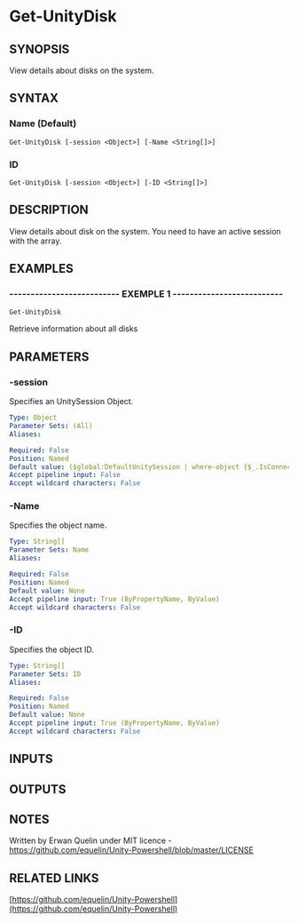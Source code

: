 # Get-UnityDisk

## SYNOPSIS
View details about disks on the system.

## SYNTAX

### Name (Default)
```
Get-UnityDisk [-session <Object>] [-Name <String[]>]
```

### ID
```
Get-UnityDisk [-session <Object>] [-ID <String[]>]
```

## DESCRIPTION
View details about disk on the system.
You need to have an active session with the array.

## EXAMPLES

### -------------------------- EXEMPLE 1 --------------------------
```
Get-UnityDisk
```

Retrieve information about all disks

## PARAMETERS

### -session
Specifies an UnitySession Object.

```yaml
Type: Object
Parameter Sets: (All)
Aliases: 

Required: False
Position: Named
Default value: ($global:DefaultUnitySession | where-object {$_.IsConnected -eq $true})
Accept pipeline input: False
Accept wildcard characters: False
```

### -Name
Specifies the object name.

```yaml
Type: String[]
Parameter Sets: Name
Aliases: 

Required: False
Position: Named
Default value: None
Accept pipeline input: True (ByPropertyName, ByValue)
Accept wildcard characters: False
```

### -ID
Specifies the object ID.

```yaml
Type: String[]
Parameter Sets: ID
Aliases: 

Required: False
Position: Named
Default value: None
Accept pipeline input: True (ByPropertyName, ByValue)
Accept wildcard characters: False
```

## INPUTS

## OUTPUTS

## NOTES
Written by Erwan Quelin under MIT licence - https://github.com/equelin/Unity-Powershell/blob/master/LICENSE

## RELATED LINKS

[https://github.com/equelin/Unity-Powershell](https://github.com/equelin/Unity-Powershell)

